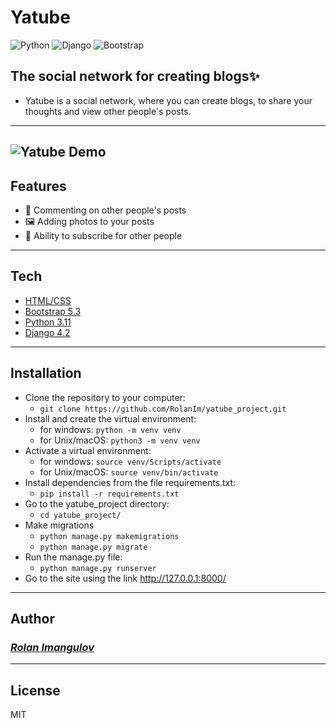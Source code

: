 # Yatube
![Python](https://img.shields.io/badge/Python-3.11-%23254F72?style=flat-square&logo=python&logoColor=yellow&labelColor=254f72)
![Django](https://img.shields.io/badge/Django-4.2-0C4B33?style=flat-square&logo=django&logoColor=white&labelColor=0C4B33)
![Bootstrap](https://img.shields.io/badge/Bootstrap-5.3-712CF9?style=flat-square&logo=bootstrap&logoColor=white&labelColor=712CF9)

## The social network for creating blogs✨
- Yatube is a social network, where you can create blogs, to share your thoughts and view other people's posts.

---
![Yatube Demo](yatube_project/demo/yatube.gif)
---

## Features

- 📝 Commenting on other people's posts
- 🖼 Adding photos to your posts
- 📌 Ability to subscribe for other people

---
## Tech

- [HTML/CSS](https://developer.mozilla.org)
- [Bootstrap 5.3](https://getbootstrap.com/)
- [Python 3.11](https://www.python.org/)
- [Django 4.2](https://www.djangoproject.com/)
---

## Installation
- Clone the repository to your computer:
  - `git clone https://github.com/RolanIm/yatube_project.git` 
- Install and create the virtual environment:
    - for windows: `python -m venv venv`
    - for Unix/macOS: `python3 -m venv venv`
- Activate a virtual environment:
  - for windows: `source venv/Scripts/activate`
  - for Unix/macOS: `source venv/bin/activate`
- Install dependencies from the file requirements.txt: 
  - `pip install -r requirements.txt`
- Go to the yatube_project directory:
  - `cd yatube_project/`
- Make migrations
	- `python manage.py makemigrations`
	- `python manage.py migrate`
- Run the manage.py file:
  - `python manage.py runserver`
- Go to the site using the link http://127.0.0.1:8000/
---
## Author
### [_Rolan Imangulov_](https://github.com/RolanIm)

---
## License

MIT

[//]: # (These are reference links used in the body of this note and get stripped out when the markdown processor does its job. There is no need to format nicely because it shouldn't be seen. Thanks SO - http://stackoverflow.com/questions/4823468/store-comments-in-markdown-syntax)
